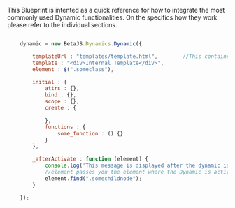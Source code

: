 
This Blueprint is intented as a quick reference for how to integrate the most commonly
used Dynamic functionalities. On the specifics how they work please refer to the individual sections.

```js

	dynamic = new BetaJS.Dynamics.Dynamic({

		templateUrl : "templates/template.html", 		//This contains the relative file path to an external template
		template : "<div>Internal Template</div>",
		element : $(".someclass"),

		initial : {
			attrs : {},
			bind : {},
			scope : {},
			create : {

			},
			functions : {
				some_function : () {}
			}
		},

		_afterActivate : function (element) {
			console.log('This message is displayed after the dynamic is activated');
			//element passes you the element where the Dynamic is active on as a Jquery Object/Element
			element.find(".somechildnode");
		}

	});


```
